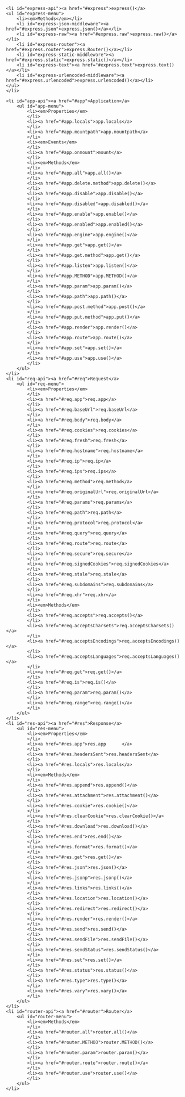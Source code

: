 <ul id="menu">

    <li id="express-api"><a href="#express">express()</a>
    <ul id="express-menu">
        <li><em>Methods</em></li>
        <li id="express-json-middleware"><a href="#express.json">express.json()</a></li>
        <li id="express-raw"><a href="#express.raw">express.raw()</a></li>
        <li id="express-router"><a href="#express.router">express.Router()</a></li>
        <li id="express-static-middleware"><a href="#express.static">express.static()</a></li>
        <li id="express-text"><a href="#express.text">express.text()</a></li>
        <li id="express-urlencoded-middleware"><a href="#express.urlencoded">express.urlencoded()</a></li>
    </ul>
    </li>

    <li id="app-api"><a href="#app">Application</a>
        <ul id="app-menu">
            <li><em>Properties</em>
            </li>
            <li><a href="#app.locals">app.locals</a>
            </li>
            <li><a href="#app.mountpath">app.mountpath</a>
            </li>
            <li><em>Events</em>
            </li>
            <li><a href="#app.onmount">mount</a>
            </li>
            <li><em>Methods</em>
            </li>
            <li><a href="#app.all">app.all()</a>
            </li>
            <li><a href="#app.delete.method">app.delete()</a>
            </li>
            <li><a href="#app.disable">app.disable()</a>
            </li>
            <li><a href="#app.disabled">app.disabled()</a>
            </li>
            <li><a href="#app.enable">app.enable()</a>
            </li>
            <li><a href="#app.enabled">app.enabled()</a>
            </li>
            <li><a href="#app.engine">app.engine()</a>
            </li>
            <li><a href="#app.get">app.get()</a>
            </li>
            <li><a href="#app.get.method">app.get()</a>
            </li>
            <li><a href="#app.listen">app.listen()</a>
            </li>
            <li><a href="#app.METHOD">app.METHOD()</a>
            </li>
            <li><a href="#app.param">app.param()</a>
            </li>
            <li><a href="#app.path">app.path()</a>
            </li>
            <li><a href="#app.post.method">app.post()</a>
            </li>
            <li><a href="#app.put.method">app.put()</a>
            </li>
            <li><a href="#app.render">app.render()</a>
            </li>
            <li><a href="#app.route">app.route()</a>
            </li>
            <li><a href="#app.set">app.set()</a>
            </li>
            <li><a href="#app.use">app.use()</a>
            </li>
        </ul>
    </li>
    <li id="req-api"><a href="#req">Request</a>
        <ul id="req-menu">
            <li><em>Properties</em>
            </li>
            <li><a href="#req.app">req.app</a>
            </li>
            <li><a href="#req.baseUrl">req.baseUrl</a>
            </li>
            <li><a href="#req.body">req.body</a>
            </li>
            <li><a href="#req.cookies">req.cookies</a>
            </li>
            <li><a href="#req.fresh">req.fresh</a>
            </li>
            <li><a href="#req.hostname">req.hostname</a>
            </li>
            <li><a href="#req.ip">req.ip</a>
            </li>
            <li><a href="#req.ips">req.ips</a>
            </li>
            <li><a href="#req.method">req.method</a>
            </li>
            <li><a href="#req.originalUrl">req.originalUrl</a>
            </li>
            <li><a href="#req.params">req.params</a>
            </li>
            <li><a href="#req.path">req.path</a>
            </li>
            <li><a href="#req.protocol">req.protocol</a>
            </li>
            <li><a href="#req.query">req.query</a>
            </li>
            <li><a href="#req.route">req.route</a>
            </li>
            <li><a href="#req.secure">req.secure</a>
            </li>
            <li><a href="#req.signedCookies">req.signedCookies</a>
            </li>
            <li><a href="#req.stale">req.stale</a>
            </li>
            <li><a href="#req.subdomains">req.subdomains</a>
            </li>
            <li><a href="#req.xhr">req.xhr</a>
            </li>
            <li><em>Methods</em>
            </li>
            <li><a href="#req.accepts">req.accepts()</a>
            </li>
            <li><a href="#req.acceptsCharsets">req.acceptsCharsets()</a>
            </li>
            <li><a href="#req.acceptsEncodings">req.acceptsEncodings()</a>
            </li>
            <li><a href="#req.acceptsLanguages">req.acceptsLanguages()</a>
            </li>
            <li><a href="#req.get">req.get()</a>
            </li>
            <li><a href="#req.is">req.is()</a>
            </li>
            <li><a href="#req.param">req.param()</a>
            </li>
            <li><a href="#req.range">req.range()</a>
            </li>
        </ul>
    </li>
    <li id="res-api"><a href="#res">Response</a>
        <ul id="res-menu">
            <li><em>Properties</em>
            </li>
            <li><a href="#res.app">res.app      </a>
            </li>
            <li><a href="#res.headersSent">res.headersSent</a>
            </li>
            <li><a href="#res.locals">res.locals</a>
            </li>
            <li><em>Methods</em>
            </li>
            <li><a href="#res.append">res.append()</a>
            </li>
            <li><a href="#res.attachment">res.attachment()</a>
            </li>
            <li><a href="#res.cookie">res.cookie()</a>
            </li>
            <li><a href="#res.clearCookie">res.clearCookie()</a>
            </li>
            <li><a href="#res.download">res.download()</a>
            </li>
            <li><a href="#res.end">res.end()</a>
            </li>
            <li><a href="#res.format">res.format()</a>
            </li>
            <li><a href="#res.get">res.get()</a>
            </li>
            <li><a href="#res.json">res.json()</a>
            </li>
            <li><a href="#res.jsonp">res.jsonp()</a>
            </li>
            <li><a href="#res.links">res.links()</a>
            </li>
            <li><a href="#res.location">res.location()</a>
            </li>
            <li><a href="#res.redirect">res.redirect()</a>
            </li>
            <li><a href="#res.render">res.render()</a>
            </li>
            <li><a href="#res.send">res.send()</a>
            </li>
            <li><a href="#res.sendFile">res.sendFile()</a>
            </li>
            <li><a href="#res.sendStatus">res.sendStatus()</a>
            </li>
            <li><a href="#res.set">res.set()</a>
            </li>
            <li><a href="#res.status">res.status()</a>
            </li>
            <li><a href="#res.type">res.type()</a>
            </li>
            <li><a href="#res.vary">res.vary()</a>
            </li>
        </ul>
    </li>
    <li id="router-api"><a href="#router">Router</a>
        <ul id="router-menu">
            <li><em>Methods</em>
            </li>
            <li><a href="#router.all">router.all()</a>
            </li>
            <li><a href="#router.METHOD">router.METHOD()</a>
            </li>
            <li><a href="#router.param">router.param()</a>
            </li>
            <li><a href="#router.route">router.route()</a>
            </li>
            <li><a href="#router.use">router.use()</a>
            </li>
        </ul>
    </li>

</ul>
